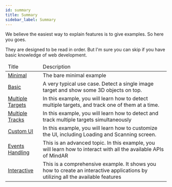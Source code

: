 ```yaml
---
id: summary 
title: Summary
sidebar_label: Summary
---
```


We believe the easiest way to explain features is to give examples. So here you goes.

They are designed to be read in order. But I'm sure you can skip if you have basic knowledge of web development.

<table>
  <thead>
    <tr>
      <td>Title</td>
      <td>Description</td>
    </tr>
  </thead>
  <tbody>
    <tr>
      <td><a href="./minimal">Minimal</a></td>
      <td>The bare minimal example</td>
    </tr>
    <tr>
      <td><a href="./basic">Basic</a></td>
      <td>A very typical use case. Detect a single image target and show some 3D objects on top.</td>
    </tr>
    <tr>
      <td><a href="./multi-targets">Multiple Targets</a></td>
      <td>In this example, you will learn how to detect multiple targets, and track one of them at a time.</td>
    </tr>
    <tr>
      <td><a href="./multi-tracks">Multiple Tracks</a></td>
      <td>In this example, you will learn how to detect and track multiple targets simultaneously</td>
    </tr>
    <tr>
      <td><a href="./custom-ui">Custom UI</a></td>
      <td>In this example, you will learn how to customize the UI, including Loading and Scanning screen.</td>
    </tr>
    <tr>
      <td><a href="./events">Events Handling</a></td>
      <td>This is an advanced topic. In this example, you will learn how to interact with all the available APIs of MindAR</td>
    </tr>
    <tr>
      <td><a href="./interative">Interactive</a></td>
      <td>This is a comprehensive example. It shows you how to create an interactive applications by utilizing all the available features</td>
    </tr>
  </tbody>
</table>
